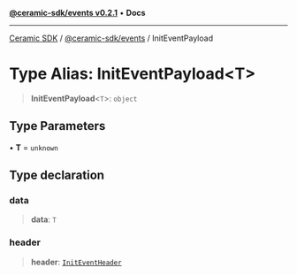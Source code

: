 [**@ceramic-sdk/events v0.2.1**](../README.md) • **Docs**

***

[Ceramic SDK](../../../README.md) / [@ceramic-sdk/events](../README.md) / InitEventPayload

# Type Alias: InitEventPayload\<T\>

> **InitEventPayload**\<`T`\>: `object`

## Type Parameters

• **T** = `unknown`

## Type declaration

### data

> **data**: `T`

### header

> **header**: [`InitEventHeader`](InitEventHeader.md)
